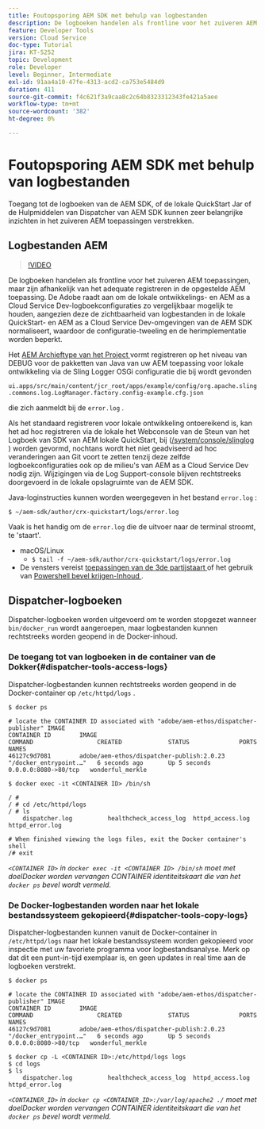 ```yaml
---
title: Foutopsporing AEM SDK met behulp van logbestanden
description: De logboeken handelen als frontline voor het zuiveren AEM toepassingen, maar zijn afhankelijk van het adequate registreren in de opgestelde AEM toepassing.
feature: Developer Tools
version: Cloud Service
doc-type: Tutorial
jira: KT-5252
topic: Development
role: Developer
level: Beginner, Intermediate
exl-id: 91aa4a10-47fe-4313-acd2-ca753e5484d9
duration: 411
source-git-commit: f4c621f3a9caa8c2c64b8323312343fe421a5aee
workflow-type: tm+mt
source-wordcount: '382'
ht-degree: 0%

---
```


# Foutopsporing AEM SDK met behulp van logbestanden

Toegang tot de logboeken van de AEM SDK, of de lokale QuickStart Jar of de Hulpmiddelen van Dispatcher van AEM SDK kunnen zeer belangrijke inzichten in het zuiveren AEM toepassingen verstrekken.

## Logbestanden AEM

>[!VIDEO](https://video.tv.adobe.com/v/34334?quality=12&learn=on)

De logboeken handelen als frontline voor het zuiveren AEM toepassingen, maar zijn afhankelijk van het adequate registreren in de opgestelde AEM toepassing. De Adobe raadt aan om de lokale ontwikkelings- en AEM as a Cloud Service Dev-logboekconfiguraties zo vergelijkbaar mogelijk te houden, aangezien deze de zichtbaarheid van logbestanden in de lokale QuickStart- en AEM as a Cloud Service Dev-omgevingen van de AEM SDK normaliseert, waardoor de configuratie-tweeling en de herimplementatie worden beperkt.

Het [ AEM Archieftype van het Project ](https://github.com/adobe/aem-project-archetype) vormt registreren op het niveau van DEBUG voor de pakketten van Java van uw AEM toepassing voor lokale ontwikkeling via de Sling Logger OSGi configuratie die bij wordt gevonden

`ui.apps/src/main/content/jcr_root/apps/example/config/org.apache.sling.commons.log.LogManager.factory.config-example.cfg.json`

die zich aanmeldt bij de `error.log` .

Als het standaard registreren voor lokale ontwikkeling ontoereikend is, kan het ad hoc registreren via de lokale het Webconsole van de Steun van het Logboek van SDK van AEM lokale QuickStart, bij ([/system/console/slinglog ](http://localhost:4502/system/console/slinglog)) worden gevormd, nochtans wordt het niet geadviseerd ad hoc veranderingen aan Git voort te zetten tenzij deze zelfde logboekconfiguraties ook op de milieu&#39;s van AEM as a Cloud Service Dev nodig zijn. Wijzigingen via de Log Support-console blijven rechtstreeks doorgevoerd in de lokale opslagruimte van de AEM SDK.

Java-loginstructies kunnen worden weergegeven in het bestand `error.log` :

```
$ ~/aem-sdk/author/crx-quickstart/logs/error.log
```

Vaak is het handig om de `error.log` die de uitvoer naar de terminal stroomt, te &#39;staart&#39;.

+ macOS/Linux
   + `$ tail -f ~/aem-sdk/author/crx-quickstart/logs/error.log`
+ De vensters vereist [ toepassingen van de 3de partijstaart ](https://stackoverflow.com/questions/187587/a-windows-equivalent-of-the-unix-tail-command) of het gebruik van [ Powershell bevel krijgen-Inhoud ](https://stackoverflow.com/a/46444596/133936).

## Dispatcher-logboeken

Dispatcher-logboeken worden uitgevoerd om te worden stopgezet wanneer `bin/docker_run` wordt aangeroepen, maar logbestanden kunnen rechtstreeks worden geopend in de Docker-inhoud.

### De toegang tot van logboeken in de container van de Dokker{#dispatcher-tools-access-logs}

Dispatcher-logbestanden kunnen rechtstreeks worden geopend in de Docker-container op `/etc/httpd/logs` .

```shell
$ docker ps

# locate the CONTAINER ID associated with "adobe/aem-ethos/dispatcher-publisher" IMAGE
CONTAINER ID        IMAGE                                       COMMAND                  CREATED             STATUS              PORTS                  NAMES
46127c9d7081        adobe/aem-ethos/dispatcher-publish:2.0.23   "/docker_entrypoint.…"   6 seconds ago       Up 5 seconds        0.0.0.0:8080->80/tcp   wonderful_merkle

$ docker exec -it <CONTAINER ID> /bin/sh

/ # 
/ # cd /etc/httpd/logs
/ # ls
    dispatcher.log          healthcheck_access_log  httpd_access.log        httpd_error.log

# When finished viewing the logs files, exit the Docker container's shell
/# exit
```

_`<CONTAINER ID>` in `docker exec -it <CONTAINER ID> /bin/sh` moet met doelDocker worden vervangen CONTAINER identiteitskaart die van het `docker ps` bevel wordt vermeld._


### De Docker-logbestanden worden naar het lokale bestandssysteem gekopieerd{#dispatcher-tools-copy-logs}

Dispatcher-logbestanden kunnen vanuit de Docker-container in `/etc/httpd/logs` naar het lokale bestandssysteem worden gekopieerd voor inspectie met uw favoriete programma voor logbestandsanalyse. Merk op dat dit een punt-in-tijd exemplaar is, en geen updates in real time aan de logboeken verstrekt.

```shell
$ docker ps

# locate the CONTAINER ID associated with "adobe/aem-ethos/dispatcher-publisher" IMAGE
CONTAINER ID        IMAGE                                       COMMAND                  CREATED             STATUS              PORTS                  NAMES
46127c9d7081        adobe/aem-ethos/dispatcher-publish:2.0.23   "/docker_entrypoint.…"   6 seconds ago       Up 5 seconds        0.0.0.0:8080->80/tcp   wonderful_merkle

$ docker cp -L <CONTAINER ID>:/etc/httpd/logs logs 
$ cd logs
$ ls
    dispatcher.log          healthcheck_access_log  httpd_access.log        httpd_error.log
```

_`<CONTAINER_ID>` in `docker cp <CONTAINER_ID>:/var/log/apache2 ./` moet met doelDocker worden vervangen CONTAINER identiteitskaart die van het `docker ps` bevel wordt vermeld._
